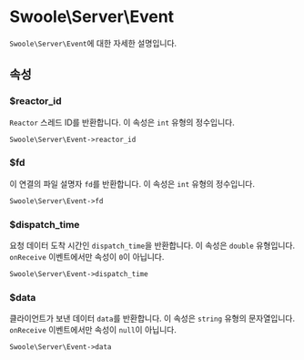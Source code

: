 # Swoole\Server\Event

`Swoole\Server\Event`에 대한 자세한 설명입니다.

## 속성

### $reactor_id
`Reactor` 스레드 ID를 반환합니다. 이 속성은 `int` 유형의 정수입니다.

```php
Swoole\Server\Event->reactor_id
```

### $fd
이 연결의 파일 설명자 `fd`를 반환합니다. 이 속성은 `int` 유형의 정수입니다.

```php
Swoole\Server\Event->fd
```

### $dispatch_time
요청 데이터 도착 시간인 `dispatch_time`을 반환합니다. 이 속성은 `double` 유형입니다. `onReceive` 이벤트에서만 속성이  `0`이 아닙니다.

```php
Swoole\Server\Event->dispatch_time
```

### $data
클라이언트가 보낸 데이터 `data`를 반환합니다. 이 속성은 `string` 유형의 문자열입니다. `onReceive` 이벤트에서만 속성이 `null`이 아닙니다.

```php
Swoole\Server\Event->data
```
